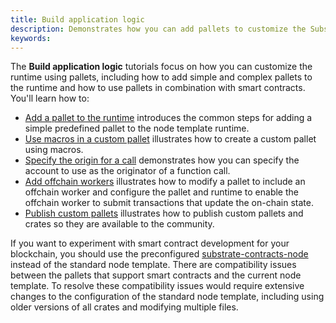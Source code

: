 ```yaml
---
title: Build application logic
description: Demonstrates how you can add pallets to customize the Substrate runtime environment.
keywords:
---
```


The **Build application logic** tutorials focus on how you can customize the runtime using pallets, including how to add simple and complex pallets to the runtime and how to use pallets in combination with smart contracts.
You'll learn how to:

- [Add a pallet to the runtime](./add-a-pallet.md) introduces the common steps for adding a simple predefined pallet to the node template runtime.
- [Use macros in a custom pallet](./use-macros-in-a-custom-pallet.md) illustrates how to create a custom pallet using macros.
- [Specify the origin for a call](./specify-the-origin-for-a-call.md) demonstrates how you can specify the account to use as the originator of a function call.
- [Add offchain workers](./add-offchain-workers.md) illustrates how to modify a pallet to include an offchain worker and configure the pallet and runtime to enable the offchain worker to submit transactions that update the on-chain state.
- [Publish custom pallets](./publish-custom-pallets.md) illustrates how to publish custom pallets and crates so they are available to the community.

If you want to experiment with smart contract development for your blockchain, you should use the preconfigured [substrate-contracts-node](https://github.com/paritytech/substrate-contracts-node) instead of the standard node template.
There are compatibility issues between the pallets that support smart contracts and the current node template.
To resolve these compatibility issues would require extensive changes to the configuration of the standard node template, including using older versions of all crates and modifying multiple files.

<!--
- [Configure the contracts pallet](/tutorials/build-application-logic/contracts-pallet/) demonstrates how to configure a complex pallet to work with smart contracts.

-->
